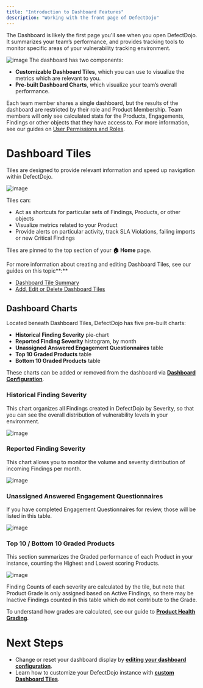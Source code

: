 ```yaml
---
title: "Introduction to Dashboard Features"
description: "Working with the front page of DefectDojo"
---
```


The Dashboard is likely the first page you'll see when you open DefectDojo. It summarizes your team’s performance, and provides tracking tools to monitor specific areas of your vulnerability tracking environment.

![image](images/Introduction_to_Dashboard_Features.png)
The dashboard has two components:

* **Customizable Dashboard Tiles**, which you can use to visualize the metrics which are relevant to you.
* **Pre\-built Dashboard Charts**, which visualize your team’s overall performance.

Each team member shares a single dashboard, but the results of the dashboard are restricted by their role and Product Membership. Team members will only see calculated stats for the Products, Engagements, Findings or other objects that they have access to. For more information, see our guides on [User Permissions and Roles](https://docs.defectdojo.com/en/user_management/about-permissions--roles/).

# Dashboard Tiles

Tiles are designed to provide relevant information and speed up navigation within DefectDojo. 

![image](images/Introduction_to_Dashboard_Features_2.png)

Tiles can:

* Act as shortcuts for particular sets of Findings, Products, or other objects
* Visualize metrics related to your Product
* Provide alerts on particular activity, track SLA Violations, failing imports or new Critical Findings

Tiles are pinned to the top section of your **🏠 Home** page.

For more information about creating and editing Dashboard Tiles, see our guides on this topic**:**

* [Dashboard Tile Summary](https://docs.defectdojo.com/en/dashboard/about_custom_dashboard_tiles/)
* [Add, Edit or Delete Dashboard Tiles](https://docs.defectdojo.com/en/dashboard/add_edit_delete_dashboard_tiles/)

## Dashboard Charts

Located beneath Dashboard Tiles, DefectDojo has five pre\-built charts:

* **Historical Finding Severity** pie\-chart
* **Reported Finding Severity** histogram, by month
* **Unassigned Answered Engagement Questionnaires** table
* **Top 10 Graded Products** table
* **Bottom 10 Graded Products** table

These charts can be added or removed from the dashboard via **[Dashboard Configuration](https://docs.defectdojo.com/en/dashboard/how-to-edit-dashboard-configuration/)**.

### Historical Finding Severity

This chart organizes all Findings created in DefectDojo by Severity, so that you can see the overall distribution of vulnerability levels in your environment.

![image](images/Introduction_to_Dashboard_Features_3.png)

### Reported Finding Severity

This chart allows you to monitor the volume and severity distribution of incoming Findings per month.

![image](images/Introduction_to_Dashboard_Features_4.png)

### Unassigned Answered Engagement Questionnaires

If you have completed Engagement Questionnaires for review, those will be listed in this table. 

![image](images/Introduction_to_Dashboard_Features_5.png)

### Top 10 / Bottom 10 Graded Products

This section summarizes the Graded performance of each Product in your instance, counting the Highest and Lowest scoring Products.

![image](images/Introduction_to_Dashboard_Features_6.png)

Finding Counts of each severity are calculated by the tile, but note that Product Grade is only assigned based on Active Findings, so there may be Inactive Findings counted in this table which do not contribute to the Grade.

To understand how grades are calculated, see our guide to **[Product Health Grading](https://docs.defectdojo.com/en/working_with_findings/organizing_engagements_tests/product-health-grade/)**.

# Next Steps

* Change or reset your dashboard display by **[editing your dashboard configuration](https://docs.defectdojo.com/en/dashboard/how-to-edit-dashboard-configuration/)**.
* Learn how to customize your DefectDojo instance with **[custom Dashboard Tiles](https://docs.defectdojo.com/en/dashboard/about-custom-dashboard-tiles/)**.

